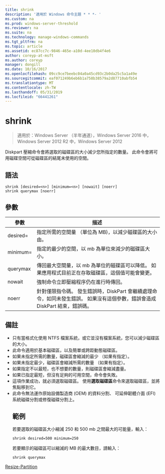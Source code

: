 ```yaml
---
title: shrink
description: '適用於 Windows 命令主題 * * *- '
ms.custom: na
ms.prod: windows-server-threshold
ms.reviewer: na
ms.suite: na
ms.technology: manage-windows-commands
ms.tgt_pltfrm: na
ms.topic: article
ms.assetid: ec87cc7c-9846-465e-a10d-4ee10db4f4e6
author: coreyp-at-msft
ms.author: coreyp
manager: dongill
ms.date: 10/16/2017
ms.openlocfilehash: 09cc9ce7beebc04a0a45cd93c2b0da25c5a1a49e
ms.sourcegitcommit: eaf071249b6eb6b1a758b38579a2d87710abfb54
ms.translationtype: MT
ms.contentlocale: zh-TW
ms.lasthandoff: 05/31/2019
ms.locfileid: "66441261"
---
```

# <a name="shrink"></a>shrink

>適用於：Windows Server （半年通道），Windows Server 2016 中，Windows Server 2012 R2 中，Windows Server 2012

Diskpart 壓縮命令會將選取的磁碟區的大小減少您所指定的數量。 此命令會將可用磁碟空間可從磁碟區的結尾未使用的空間。

## <a name="syntax"></a>語法
```
shrink [desired=<n>] [minimum=<n>] [nowait] [noerr]
shrink querymax [noerr]
```
## <a name="parameters"></a>參數

|  參數  |                                                                                             描述                                                                                              |
|-------------|------------------------------------------------------------------------------------------------------------------------------------------------------------------------------------------------------|
| desired=<n> |                                                     指定所需的空間量 （單位為 MB)，以減少磁碟區的大小由。                                                     |
| minimum=<n> |                                                           指定的最少的空間，以 mb 為單位來減少的磁碟區大小。                                                           |
|  querymax   |                       傳回最大空間量，以 mb 為單位的磁碟區可以降低。 如果應用程式目前正在存取磁碟區，這個值可能會變更。                        |
|   nowait    |                                                       強制命令立即壓縮程序仍在進行時傳回。                                                        |
|    noerr    | 針對僅限指令碼。 發生錯誤時，DiskPart 會繼續處理命令，如同未發生錯誤。 如果沒有這個參數，錯誤會造成 DiskPart 結束，錯誤碼。 |

## <a name="remarks"></a>備註
- 只有當格式化使用 NTFS 檔案系統，或它並沒有檔案系統，您可以減少磁碟區的大小。
- 此命令適用於基本磁碟區，以及簡單或跨距動態磁碟區。
- 如果未指定所需的數量，磁碟區會縮減的最少 （如果有指定）。
- 如果未指定最少，磁碟區會縮減所需的數量 （如果有指定）。
- 如果指定不以最短，也不想要的數量，則磁碟區會縮減盡量。
- 如果已指定最短，但沒有足夠的可用空間，命令會失敗。
- 這項作業成功，就必須選取磁碟區。 使用**選取磁碟區**命令來選取磁碟區，並將焦點移到它。
- 此命令無法運作原始設備製造商 (OEM) 的資料分割、 可延伸韌體介面 (EFI) 系統磁碟分割或修復磁碟分割上。
  ## <a name="BKMK_examples"></a>範例
  若要選取的磁碟區大小縮減 250 和 500 mb 之間最大的可能量，輸入：
  ```
  shrink desired=500 minimum=250
  ```
  若要顯示的磁碟區可以縮減的 MB 的最大數目，請輸入：
  ```
  shrink querymax
  ```

[Resize-Partition](https://technet.microsoft.com/library/hh848680.aspx)
